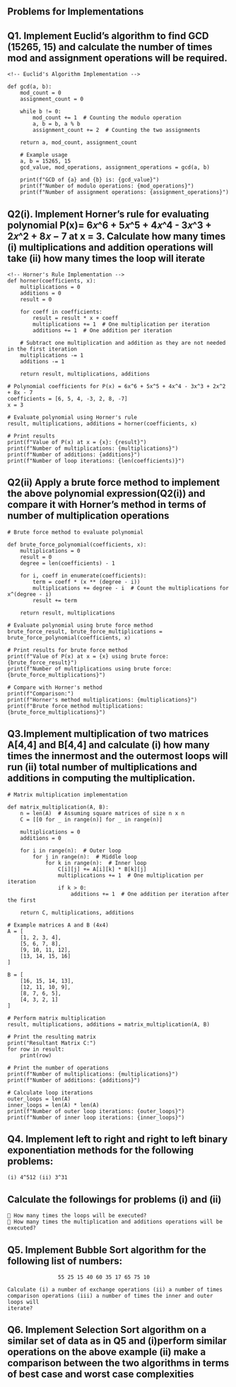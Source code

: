<!-- Session 1: Implementation of Simple Algorithms -->

## Problems for Implementations

## Q1. Implement Euclid’s algorithm to find GCD (15265, 15) and calculate the number of times mod and assignment operations will be required.

    <!-- Euclid's Algorithm Implementation -->

    def gcd(a, b):
        mod_count = 0
        assignment_count = 0

        while b != 0:
            mod_count += 1  # Counting the modulo operation
            a, b = b, a % b
            assignment_count += 2  # Counting the two assignments

        return a, mod_count, assignment_count

        # Example usage
        a, b = 15265, 15
        gcd_value, mod_operations, assignment_operations = gcd(a, b)

        print(f"GCD of {a} and {b} is: {gcd_value}")
        print(f"Number of modulo operations: {mod_operations}")
        print(f"Number of assignment operations: {assignment_operations}")


## Q2(i). Implement Horner’s rule for evaluating polynomial P(x)= 6𝑥^6 + 5𝑥^5 + 4𝑥^4 - 3𝑥^3 + 2𝑥^2 + 8𝑥 − 7 at x = 3. Calculate how many times (i) multiplications and addition operations will take (ii) how many times the loop will iterate

    <!-- Horner's Rule Implementation -->
    def horner(coefficients, x):
        multiplications = 0
        additions = 0
        result = 0

        for coeff in coefficients:
            result = result * x + coeff
            multiplications += 1  # One multiplication per iteration
            additions += 1  # One addition per iteration

        # Subtract one multiplication and addition as they are not needed in the first iteration
        multiplications -= 1
        additions -= 1

        return result, multiplications, additions

    # Polynomial coefficients for P(x) = 6x^6 + 5x^5 + 4x^4 - 3x^3 + 2x^2 + 8x - 7
    coefficients = [6, 5, 4, -3, 2, 8, -7]
    x = 3

    # Evaluate polynomial using Horner's rule
    result, multiplications, additions = horner(coefficients, x)

    # Print results
    print(f"Value of P(x) at x = {x}: {result}")
    print(f"Number of multiplications: {multiplications}")
    print(f"Number of additions: {additions}")
    print(f"Number of loop iterations: {len(coefficients)}")

## Q2(ii) Apply a brute force method to implement the above polynomial expression(Q2(i)) and compare it with Horner’s method in terms of number of multiplication operations

    # Brute force method to evaluate polynomial

    def brute_force_polynomial(coefficients, x):
        multiplications = 0
        result = 0
        degree = len(coefficients) - 1

        for i, coeff in enumerate(coefficients):
            term = coeff * (x ** (degree - i))
            multiplications += degree - i  # Count the multiplications for x^(degree - i)
            result += term

        return result, multiplications

    # Evaluate polynomial using brute force method
    brute_force_result, brute_force_multiplications = brute_force_polynomial(coefficients, x)

    # Print results for brute force method
    print(f"Value of P(x) at x = {x} using brute force: {brute_force_result}")
    print(f"Number of multiplications using brute force: {brute_force_multiplications}")

    # Compare with Horner's method
    print(f"Comparison:")
    print(f"Horner's method multiplications: {multiplications}")
    print(f"Brute force method multiplications: {brute_force_multiplications}")

## Q3.Implement multiplication of two matrices A[4,4] and B[4,4] and calculate (i) how many times the innermost and the outermost loops will run (ii) total number of multiplications and additions in computing the multiplication.

    # Matrix multiplication implementation

    def matrix_multiplication(A, B):
        n = len(A)  # Assuming square matrices of size n x n
        C = [[0 for _ in range(n)] for _ in range(n)]

        multiplications = 0
        additions = 0

        for i in range(n):  # Outer loop
            for j in range(n):  # Middle loop
                for k in range(n):  # Inner loop
                    C[i][j] += A[i][k] * B[k][j]
                    multiplications += 1  # One multiplication per iteration
                    if k > 0:
                        additions += 1  # One addition per iteration after the first

        return C, multiplications, additions

    # Example matrices A and B (4x4)
    A = [
        [1, 2, 3, 4],
        [5, 6, 7, 8],
        [9, 10, 11, 12],
        [13, 14, 15, 16]
    ]

    B = [
        [16, 15, 14, 13],
        [12, 11, 10, 9],
        [8, 7, 6, 5],
        [4, 3, 2, 1]
    ]

    # Perform matrix multiplication
    result, multiplications, additions = matrix_multiplication(A, B)

    # Print the resulting matrix
    print("Resultant Matrix C:")
    for row in result:
        print(row)

    # Print the number of operations
    print(f"Number of multiplications: {multiplications}")
    print(f"Number of additions: {additions}")

    # Calculate loop iterations
    outer_loops = len(A)
    inner_loops = len(A) * len(A)
    print(f"Number of outer loop iterations: {outer_loops}")
    print(f"Number of inner loop iterations: {inner_loops}")

## Q4. Implement left to right and right to left binary exponentiation methods for the following problems:

    (i) 4^512 (ii) 3^31

## Calculate the followings for problems (i) and (ii)
     How many times the loops will be executed?
     How many times the multiplication and additions operations will be executed?

## Q5. Implement Bubble Sort algorithm for the following list of numbers:

                    55 25 15 40 60 35 17 65 75 10

    Calculate (i) a number of exchange operations (ii) a number of times
    comparison operations (iii) a number of times the inner and outer loops will
    iterate?

## Q6. Implement Selection Sort algorithm on a similar set of data as in Q5 and (i)perform similar operations on the above example (ii) make a comparison between the two algorithms in terms of best case and worst case complexities

